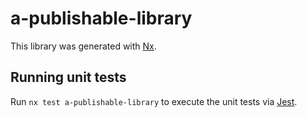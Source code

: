 # a-publishable-library

This library was generated with [Nx](https://nx.dev).

## Running unit tests

Run `nx test a-publishable-library` to execute the unit tests via [Jest](https://jestjs.io).
